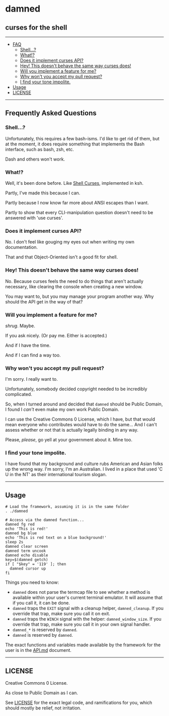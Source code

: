 # damned

## curses for the shell

---

* [FAQ](#frequently-asked-questions)
  * [Shell...?](#shell)
  * [What!?](#what)
  * [Does it implement curses API?](#does-it-implement-curses-api)
  * [Hey! This doesn't behave the same way curses does!](#hey-this-doesnt-behave-the-same-way-curses-does)
  * [Will you implement a feature for me?](#will-you-implement-a-feature-for-me)
  * [Why won't you accept my pull request?](#why-wont-you-accept-my-pull-request)
  * [I find your tone impolite.](#i-find-your-tone-impolite)
* [Usage](#usage)
* [LICENSE](#license)

---

## Frequently Asked Questions

### Shell...?

Unfortunately, this requires a few bash-isms. I'd like to get rid of them, but at the moment, it does require something that implements the Bash interface, such as bash, zsh, etc.

Dash and others won't work.

### What!?

Well, it's been done before. Like [Shell Curses](https://www.ibm.com/developerworks/aix/library/au-shellcurses/index.html), implemented in ksh.

Partly, I've made this because I can.

Partly because I now know far more about ANSI escapes than I want.

Partly to show that every CLI-manipulation question doesn't need to be answered with 'use curses'.

### Does it implement curses API?

No. I don't feel like gouging my eyes out when writing my own documentation.

That and that Object-Oriented isn't a good fit for shell.

### Hey! This doesn't behave the same way curses does!

No. Because curses feels the need to do things that aren't actually necessary, like clearing the console when creating a new window.

You may want to, but you may manage your program another way. Why should the API get in the way of that?

### Will you implement a feature for me?

*shrug*. Maybe.

If you ask nicely. (Or pay me. Either is accepted.)

And if I have the time.

And if I can find a way too.

### Why won't you accept my pull request?

I'm sorry. I really want to.

Unfortunately, somebody decided copyright needed to be incredibly complicated.

So, when I turned around and decided that ```damned``` should be Public Domain, I found I *can't* even make my own work Public Domain.

I can use the Creative Commons 0 License, which I have, but that would mean everyone who contributes would have to do the same... And I can't assess whether or not that is actually legally binding in any way.

Please, *please*, go yell at your government about it. Mine too.

### I find your tone impolite.

I have found that my background and culture rubs American and Asian folks up the wrong way. I'm sorry, I'm an Australian. I lived in a place that used 'C U in the NT' as their international tourism slogan.

---

## Usage

```
# Load the framework, assuming it is in the same folder
. ./damned

# Access via the damned function...
damned fg red
echo 'This is red!'
damned bg blue
echo 'This is red text on a blue background!'
sleep 2s
damned clear screen
damned term uncook
damned echo disable
key=$(damned getch)
if [ "$key" = '119' ]; then
  damned cursor up
fi
```

Things you need to know:

* ```damned``` does not parse the termcap file to see whether a method is available within your user's current terminal emulator. It will assume that if you call it, it can be done.
* ```damned``` traps the `EXIT` signal with a cleanup helper, ```damned_cleanup```. If you override that trap, make sure you call it on exit.
* ```damned``` traps the `WINCH` signal with the helper: ```damned_window_size```. If you override that trap, make sure you call it in your own signal handler.
* ```damned_*``` is reserved by ```damned```.
* ```damned``` is reserved by ```damned```.

The exact functions and variables made available by the framework for the user is in the [API.md](API.md) document.

---

## LICENSE

Creative Commons 0 License.

As close to Public Domain as I can.

See [LICENSE](LICENSE) for the exact legal code, and ramifications for you, which should mostly be relief, not irritation.
